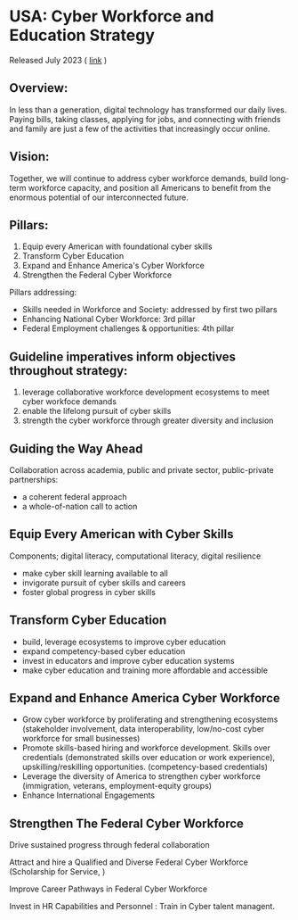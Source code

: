 # USA: Cyber Workforce and Education Strategy

Released July 2023 ( [link](https://www.whitehouse.gov/wp-content/uploads/2023/07/NCWES-2023.07.31.pdf) )

## Overview:

In less than a generation, digital technology has transformed our daily lives. Paying bills, taking classes, applying for jobs, and connecting with friends and family are just a few of the activities that increasingly occur online.

## Vision:

Together, we will continue to address cyber workforce demands, build long-term workforce capacity, and position all Americans to benefit from the enormous potential of our interconnected future.

## Pillars:

1. Equip every American with foundational cyber skills
2. Transform Cyber Education
3. Expand and Enhance America's Cyber Workforce
4. Strengthen the Federal Cyber Workforce

Pillars addressing:

- Skills needed in Workforce and Society: addressed by first two pillars
- Enhancing National Cyber Workforce: 3rd pillar
- Federal Employment challenges & opportunities: 4th pillar

## Guideline imperatives inform objectives throughout strategy:

1. leverage collaborative workforce development ecosystems to meet  cyber workfoce demands
2. enable the lifelong pursuit of cyber skills
3. strength the cyber workforce through greater diversity and inclusion

## Guiding the Way Ahead

Collaboration across academia, public and private sector, public-private partnerships:

- a coherent federal approach
- a whole-of-nation call to action

## Equip Every American with Cyber Skills

Components; digital literacy, computational literacy, digital resilience

- make cyber skill learning available to all
- invigorate pursuit of cyber skills and careers
- foster global progress in cyber skills

## Transform Cyber Education

- build, leverage ecosystems to improve cyber education
- expand competency-based cyber education
- invest in educators and improve cyber education systems
- make cyber education and training more affordable and accessible

## Expand and Enhance America Cyber Workforce

- Grow cyber workforce by proliferating and strengthening ecosystems (stakeholder involvement, data interoperability, low/no-cost cyber workforce for small businesses)
- Promote skills-based hiring and workforce development.   Skills over credentials (demonstrated skills over education or work experience), upskilling/reskilling opportunities. (competency-based credentials)
- Leverage the diversity of America to strengthen cyber workforce (immigration, veterans, employment-equity groups)
- Enhance International Engagements

## Strengthen The Federal Cyber Workforce

Drive sustained progress through federal collaboration

Attract and hire a Qualified and Diverse Federal Cyber Workforce (Scholarship for Service, )

Improve Career Pathways in Federal Cyber Workforce

Invest in HR Capabilities and Personnel : Train in Cyber talent managent.




